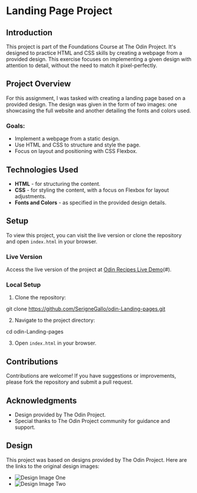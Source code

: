 # Landing Page Project

## Introduction

This project is part of the Foundations Course at The Odin Project. It's designed to practice HTML and CSS skills by creating a webpage from a provided design. This exercise focuses on implementing a given design with attention to detail, without the need to match it pixel-perfectly.

## Project Overview

For this assignment, I was tasked with creating a landing page based on a provided design. The design was given in the form of two images: one showcasing the full website and another detailing the fonts and colors used.

### Goals:

- Implement a webpage from a static design.
- Use HTML and CSS to structure and style the page.
- Focus on layout and positioning with CSS Flexbox.

## Technologies Used

- **HTML** - for structuring the content.
- **CSS** - for styling the content, with a focus on Flexbox for layout adjustments.
- **Fonts and Colors** - as specified in the provided design details.

## Setup

To view this project, you can visit the live version or clone the repository and open `index.html` in your browser.

### Live Version

Access the live version of the project at [Odin Recipes Live Demo](http://127.0.0.1:5500/odin-Landing-pages/index.html)(#).

### Local Setup

1. Clone the repository:

git clone https://github.com/SerigneGallo/odin-Landing-pages.git

2. Navigate to the project directory:

cd odin-Landing-pages

3. Open `index.html` in your browser.

## Contributions

Contributions are welcome! If you have suggestions or improvements, please fork the repository and submit a pull request.

## Acknowledgments

- Design provided by The Odin Project.
- Special thanks to The Odin Project community for guidance and support.

## Design

This project was based on designs provided by The Odin Project. Here are the links to the original design images:

- ![Design Image One](https://cdn.statically.io/gh/TheOdinProject/curriculum/81a5d553f4073e593d23a6ab00d50eef8620796d/foundations/html_css/project/imgs/02.png)
- ![Design Image Two](https://cdn.statically.io/gh/TheOdinProject/curriculum/81a5d553f4073e593d23a6ab00d50eef8620796d/foundations/html_css/project/imgs/01.png)

